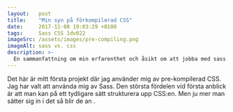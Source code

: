 ```yaml
---
layout:   post
title:    "Min syn på förkompilerad CSS"
date:     2017-11-08 19:03:29 +0100
tags:     Sass CSS 1dv022
imageSrc: /assets/images/pre-compiling.png
imageAlt: sass vs. css
description: >-
  En sammanfattning om min erfarenthet och åsikt om att jobba med sass istället för ren CSS.
---
```

Det här är mitt första projekt där jag använder mig av pre-kompilerad CSS. Jag har valt att använda mig av Sass. Den största fördelen vid första anblick är att man kan på ett tydligare sätt strukturera upp CSS:en. Men ju mer man sätter sig in i det så blir de an .